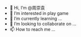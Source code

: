 - 👋 Hi, I’m @周崇袁
- 👀 I’m interested in play game
- 🌱 I’m currently learning ...
- 💞️ I’m looking to collaborate on ...
- 📫 How to reach me ...

<!---
JNCZJHSKJFSDJKF/JNCZJHSKJFSDJKF is a ✨ special ✨ repository because its `README.md` (this file) appears on your GitHub profile.
You can click the Preview link to take a look at your changes.
--->
